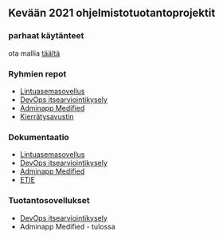 ## Kevään 2021 ohjelmistotuotantoprojektit

### parhaat käytänteet

ota mallia [täältä](https://github.com/ohtu-ohjaajat/OhTuHistory/blob/master/reference.md)

### Ryhmien repot

- [Lintuasemasovellus](https://github.com/luomus/lintuasemasovellus)
- [DevOps itsearviointikysely](https://github.com/Devops-ohtuprojekti/DevOpsCSAOS)
- [Adminapp Medified](https://github.com/ohtuprojekti-medified/adminapp-medified)
- [Kierrätysavustin](https://github.com/ohtuprojekti-Kierratysavustin/Kierratysavustin)


### Dokumentaatio

- [Lintuasemasovellus](https://github.com/luomus/lintuasemasovellus/blob/master/README.md)
- [DevOps itsearviointikysely](https://github.com/Devops-ohtuprojekti/DevOpsCSAOS/blob/main/README.md)
- [Adminapp Medified](https://github.com/ohtuprojekti-medified/adminapp-medified/blob/master/README.md)
- [ETIE](https://github.com/IELuomus/extractiontool/blob/main/README.md)
### Tuotantosovellukset

- [DevOps itsearviointikysely](https://ohtu-csaos-staging.herokuapp.com/)
- Adminapp Medified - tulossa
